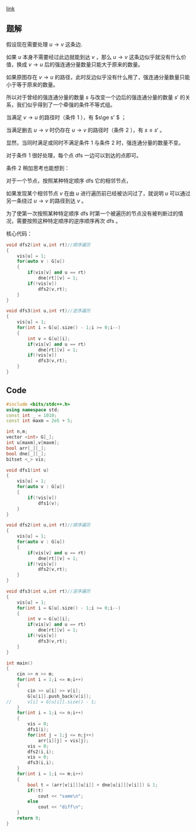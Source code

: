 [link](https://www.luogu.com.cn/problem/AT3945)
## 题解
假设现在需要处理 $u\to v$ 这条边.

如果 $u$ 本身不需要经过此边就能到达 $v$ ，那么 $u\to v$ 这条边似乎就没有什么价值，换成 $v\rightarrow u$ 后的强连通分量数量只能大于原来的数量。

如果原图存在 $v \to u$ 的路径，此时反边似乎没有什么用了，强连通分量数量只能小于等于原来的数量。

所以对于曾经的强连通分量的数量 $s$ 与改变一个边后的强连通分量的数量 $s'$ 的关系，我们似乎得到了一个牵强的条件不等式组。

当满足 $v \to u$ 的路径时（条件 $1$ ），有 $s\ge s' $ ；

当满足删去 $u \to v$ 时仍存在 $u \to v$ 的路径时（条件 $2$ ），有 $s\le s'$ 。

显然，当同时满足或同时不满足条件 $1$ 与条件 $2$ 时，强连通分量的数量不变。

对于条件 $1$ 很好处理，每个点 dfs 一边可以到达的点即可。

条件 $2$ 稍加思考也能想到：

对于一个节点，按照某种特定顺序 dfs 它的相邻节点，

如果发现某个相邻节点 $v$ 在由 $u$ 进行遍历前已经被访问过了，就说明 $u$ 可以通过另一条绕过 $u \to v$ 的路径到达 $v$ 。

为了使第一次按照某种特定顺序 dfs 时第一个被遍历的节点没有被判断过的情况，需要按照这种特定顺序的逆序顺序再次 dfs 。

核心代码：

```cpp
void dfs2(int u,int rt)//顺序遍历 
{
	vis[u] = 1;
	for(auto v : G[u])
	{
		if(vis[v] and u == rt)
			dne[rt][v] = 1;
		if(!vis[v])
			dfs2(v,rt);
	}
}

void dfs3(int u,int rt)//逆序遍历 
{
	vis[u] = 1;
	for(int i = G[u].size() - 1;i >= 0;i--)
	{
		int v = G[u][i];
		if(vis[v] and u == rt)
			dne[rt][v] = 1;
		if(!vis[v])
			dfs3(v,rt);
	}
}
```

## Code
```cpp
#include <bits/stdc++.h>
using namespace std;
const int _ = 1010;
const int maxm = 2e5 + 5;

int n,m;
vector <int> G[_];
int u[maxm],v[maxm];
bool arr[_][_];
bool dne[_][_];
bitset <_> vis;

void dfs1(int u)
{
	vis[u] = 1;
	for(auto v : G[u])
	{
		if(!vis[v])
			dfs1(v);
	}
}

void dfs2(int u,int rt)//顺序遍历 
{
	vis[u] = 1;
	for(auto v : G[u])
	{
		if(vis[v] and u == rt)
			dne[rt][v] = 1;
		if(!vis[v])
			dfs2(v,rt);
	}
}

void dfs3(int u,int rt)//逆序遍历 
{
	vis[u] = 1;
	for(int i = G[u].size() - 1;i >= 0;i--)
	{
		int v = G[u][i];
		if(vis[v] and u == rt)
			dne[rt][v] = 1;
		if(!vis[v])
			dfs3(v,rt);
	}
}

int main()
{
	cin >> n >> m;
	for(int i = 1;i <= m;i++)
	{
		cin >> u[i] >> v[i];
		G[u[i]].push_back(v[i]);
//		v[i] = G[u[i]].size() - 1;
	}
	for(int i = 1;i <= n;i++)
	{
		vis = 0;
		dfs1(i);
		for(int j = 1;j <= n;j++)
			arr[i][j] = vis[j];
		vis = 0;
		dfs2(i,i);
		vis = 0;
		dfs3(i,i);
	}
	for(int i = 1;i <= m;i++)
	{
		bool t = (arr[v[i]][u[i]] + dne[u[i]][v[i]]) & 1;
		if(!t)
			cout << "same\n";
		else
			cout << "diff\n";
	}
	return 0;
}
```